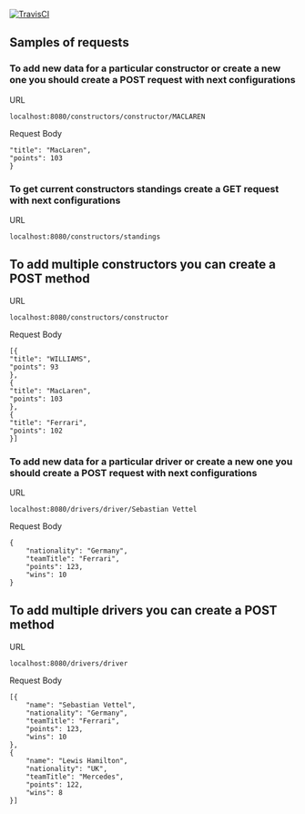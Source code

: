 [![TravisCI](https://travis-ci.org/ryzhman/Formula1TeamStandings.svg?branch=master)](https://travis-ci.org/ryzhman/Formula1TeamStandings.svg?branch=master)


## Samples of requests ##
### To add new data for a particular constructor or create a new one you should create a POST request with next configurations ### 
URL
```
localhost:8080/constructors/constructor/MACLAREN
``` 
Request Body
```{
"title": "MacLaren",
"points": 103
} 
```

### To get current constructors standings create a GET request with next configurations ###
URL
```
localhost:8080/constructors/standings
```

## To add multiple constructors you can create a POST method ###
URL
```
localhost:8080/constructors/constructor

```
Request Body
```
[{
"title": "WILLIAMS",
"points": 93
},
{
"title": "MacLaren",
"points": 103
},
{
"title": "Ferrari",
"points": 102
}]
```

### To add new data for a particular driver or create a new one you should create a POST request with next configurations ### 
URL
```
localhost:8080/drivers/driver/Sebastian Vettel
```
Request Body

```
{
	"nationality": "Germany",
	"teamTitle": "Ferrari",
	"points": 123,
	"wins": 10
}
```

## To add multiple drivers you can create a POST method ###
URL
```
localhost:8080/drivers/driver
```
Request Body
```
[{
	"name": "Sebastian Vettel",
	"nationality": "Germany",
	"teamTitle": "Ferrari",
	"points": 123,
	"wins": 10
},
{
	"name": "Lewis Hamilton",
	"nationality": "UK",
	"teamTitle": "Mercedes",
	"points": 122,
	"wins": 8
}]
```



